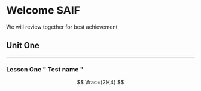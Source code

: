 # Welcome SAIF

We will review together for best achievement

## Unit One 
___
### Lesson One " Test name "

$$ \frac={2}{4} $$

